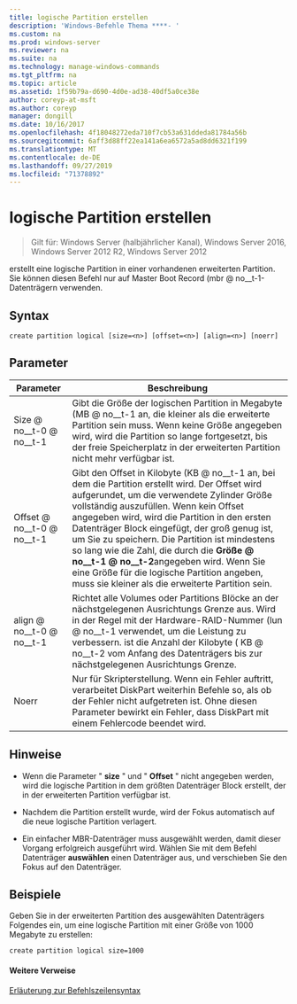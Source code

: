 ```yaml
---
title: logische Partition erstellen
description: 'Windows-Befehle Thema ****- '
ms.custom: na
ms.prod: windows-server
ms.reviewer: na
ms.suite: na
ms.technology: manage-windows-commands
ms.tgt_pltfrm: na
ms.topic: article
ms.assetid: 1f59b79a-d690-4d0e-ad38-40df5a0ce38e
author: coreyp-at-msft
ms.author: coreyp
manager: dongill
ms.date: 10/16/2017
ms.openlocfilehash: 4f18048272eda710f7cb53a631ddeda81784a56b
ms.sourcegitcommit: 6aff3d88ff22ea141a6ea6572a5ad8dd6321f199
ms.translationtype: MT
ms.contentlocale: de-DE
ms.lasthandoff: 09/27/2019
ms.locfileid: "71378892"
---
```

# <a name="create-partition-logical"></a>logische Partition erstellen

>Gilt für: Windows Server (halbjährlicher Kanal), Windows Server 2016, Windows Server 2012 R2, Windows Server 2012

erstellt eine logische Partition in einer vorhandenen erweiterten Partition. Sie können diesen Befehl nur auf Master Boot Record \(mbr @ no__t-1-Datenträgern verwenden.  
  
  
  
## <a name="syntax"></a>Syntax  
  
```  
create partition logical [size=<n>] [offset=<n>] [align=<n>] [noerr]  
```  
  
## <a name="parameters"></a>Parameter  
  
|  Parameter  |                                                                                                                                                                                                                       Beschreibung                                                                                                                                                                                                                        |
|-------------|----------------------------------------------------------------------------------------------------------------------------------------------------------------------------------------------------------------------------------------------------------------------------------------------------------------------------------------------------------------------------------------------------------------------------------------------------------|
|  Size @ no__t-0 @ no__t-1  |                                                                                                              Gibt die Größe der logischen Partition in Megabyte \(MB @ no__t-1 an, die kleiner als die erweiterte Partition sein muss. Wenn keine Größe angegeben wird, wird die Partition so lange fortgesetzt, bis der freie Speicherplatz in der erweiterten Partition nicht mehr verfügbar ist.                                                                                                               |
| Offset @ no__t-0 @ no__t-1 | Gibt den Offset in Kilobyte \(KB @ no__t-1 an, bei dem die Partition erstellt wird. Der Offset wird aufgerundet, um die verwendete Zylinder Größe vollständig auszufüllen. Wenn kein Offset angegeben wird, wird die Partition in den ersten Datenträger Block eingefügt, der groß genug ist, um Sie zu speichern. Die Partition ist mindestens so lang wie die Zahl, die durch die **Größe @ no__t-1 @ no__t-2**angegeben wird. Wenn Sie eine Größe für die logische Partition angeben, muss sie kleiner als die erweiterte Partition sein. |
| align @ no__t-0 @ no__t-1  |                                                                                     Richtet alle Volumes oder Partitions Blöcke an der nächstgelegenen Ausrichtungs Grenze aus. Wird in der Regel mit der Hardware-RAID-Nummer \(lun @ no__t-1 verwendet, um die Leistung zu verbessern.  <n> ist die Anzahl der Kilobyte \( KB @ no__t-2 vom Anfang des Datenträgers bis zur nächstgelegenen Ausrichtungs Grenze.                                                                                      |
|    Noerr    |                                                                                                                           Nur für Skripterstellung. Wenn ein Fehler auftritt, verarbeitet DiskPart weiterhin Befehle so, als ob der Fehler nicht aufgetreten ist. Ohne diesen Parameter bewirkt ein Fehler, dass DiskPart mit einem Fehlercode beendet wird.                                                                                                                           |
  
## <a name="remarks"></a>Hinweise  
  
-   Wenn die Parameter " **size** " und " **Offset** " nicht angegeben werden, wird die logische Partition in dem größten Datenträger Block erstellt, der in der erweiterten Partition verfügbar ist.  
  
-   Nachdem die Partition erstellt wurde, wird der Fokus automatisch auf die neue logische Partition verlagert.  
  
-   Ein einfacher MBR-Datenträger muss ausgewählt werden, damit dieser Vorgang erfolgreich ausgeführt wird. Wählen Sie mit dem Befehl Datenträger **auswählen** einen Datenträger aus, und verschieben Sie den Fokus auf den Datenträger.  
  
## <a name="BKMK_examples"></a>Beispiele  
Geben Sie in der erweiterten Partition des ausgewählten Datenträgers Folgendes ein, um eine logische Partition mit einer Größe von 1000 Megabyte zu erstellen:  
  
```  
create partition logical size=1000  
```  
  
#### <a name="additional-references"></a>Weitere Verweise  
[Erläuterung zur Befehlszeilensyntax](command-line-syntax-key.md)  
  

  

